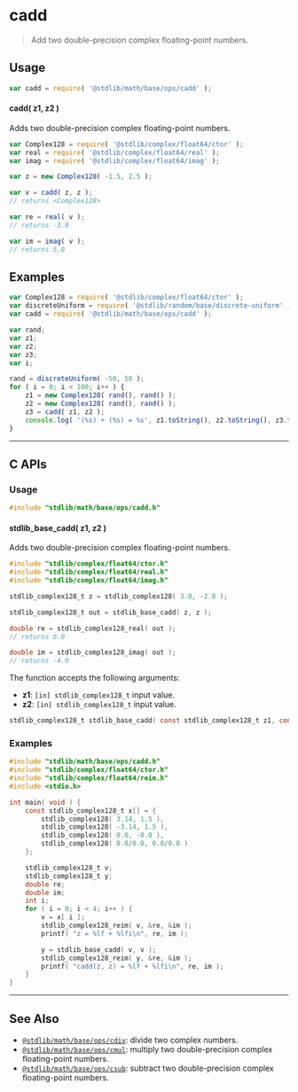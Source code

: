 <!--

@license Apache-2.0

Copyright (c) 2018 The Stdlib Authors.

Licensed under the Apache License, Version 2.0 (the "License");
you may not use this file except in compliance with the License.
You may obtain a copy of the License at

   http://www.apache.org/licenses/LICENSE-2.0

Unless required by applicable law or agreed to in writing, software
distributed under the License is distributed on an "AS IS" BASIS,
WITHOUT WARRANTIES OR CONDITIONS OF ANY KIND, either express or implied.
See the License for the specific language governing permissions and
limitations under the License.

-->

# cadd

> Add two double-precision complex floating-point numbers.

<section class="intro">

</section>

<!-- /.intro -->

<section class="usage">

## Usage

```javascript
var cadd = require( '@stdlib/math/base/ops/cadd' );
```

#### cadd( z1, z2 )

Adds two double-precision complex floating-point numbers.

```javascript
var Complex128 = require( '@stdlib/complex/float64/ctor' );
var real = require( '@stdlib/complex/float64/real' );
var imag = require( '@stdlib/complex/float64/imag' );

var z = new Complex128( -1.5, 2.5 );

var v = cadd( z, z );
// returns <Complex128>

var re = real( v );
// returns -3.0

var im = imag( v );
// returns 5.0
```

</section>

<!-- /.usage -->

<section class="examples">

## Examples

<!-- eslint no-undef: "error" -->

```javascript
var Complex128 = require( '@stdlib/complex/float64/ctor' );
var discreteUniform = require( '@stdlib/random/base/discrete-uniform' ).factory;
var cadd = require( '@stdlib/math/base/ops/cadd' );

var rand;
var z1;
var z2;
var z3;
var i;

rand = discreteUniform( -50, 50 );
for ( i = 0; i < 100; i++ ) {
    z1 = new Complex128( rand(), rand() );
    z2 = new Complex128( rand(), rand() );
    z3 = cadd( z1, z2 );
    console.log( '(%s) + (%s) = %s', z1.toString(), z2.toString(), z3.toString() );
}
```

</section>

<!-- /.examples -->

<!-- C interface documentation. -->

* * *

<section class="c">

## C APIs

<!-- Section to include introductory text. Make sure to keep an empty line after the intro `section` element and another before the `/section` close. -->

<section class="intro">

</section>

<!-- /.intro -->

<!-- C usage documentation. -->

<section class="usage">

### Usage

```c
#include "stdlib/math/base/ops/cadd.h"
```

#### stdlib_base_cadd( z1, z2 )

Adds two double-precision complex floating-point numbers.

```c
#include "stdlib/complex/float64/ctor.h"
#include "stdlib/complex/float64/real.h"
#include "stdlib/complex/float64/imag.h"

stdlib_complex128_t z = stdlib_complex128( 3.0, -2.0 );

stdlib_complex128_t out = stdlib_base_cadd( z, z );

double re = stdlib_complex128_real( out );
// returns 6.0

double im = stdlib_complex128_imag( out );
// returns -4.0
```

The function accepts the following arguments:

-   **z1**: `[in] stdlib_complex128_t` input value.
-   **z2**: `[in] stdlib_complex128_t` input value.

```c
stdlib_complex128_t stdlib_base_cadd( const stdlib_complex128_t z1, const stdlib_complex128_t z2 );
```

</section>

<!-- /.usage -->

<!-- C API usage notes. Make sure to keep an empty line after the `section` element and another before the `/section` close. -->

<section class="notes">

</section>

<!-- /.notes -->

<!-- C API usage examples. -->

<section class="examples">

### Examples

```c
#include "stdlib/math/base/ops/cadd.h"
#include "stdlib/complex/float64/ctor.h"
#include "stdlib/complex/float64/reim.h"
#include <stdio.h>

int main( void ) {
    const stdlib_complex128_t x[] = {
        stdlib_complex128( 3.14, 1.5 ),
        stdlib_complex128( -3.14, 1.5 ),
        stdlib_complex128( 0.0, -0.0 ),
        stdlib_complex128( 0.0/0.0, 0.0/0.0 )
    };

    stdlib_complex128_t v;
    stdlib_complex128_t y;
    double re;
    double im;
    int i;
    for ( i = 0; i < 4; i++ ) {
        v = x[ i ];
        stdlib_complex128_reim( v, &re, &im );
        printf( "z = %lf + %lfi\n", re, im );

        y = stdlib_base_cadd( v, v );
        stdlib_complex128_reim( y, &re, &im );
        printf( "cadd(z, z) = %lf + %lfi\n", re, im );
    }
}
```

</section>

<!-- /.examples -->

</section>

<!-- /.c -->

<!-- Section for related `stdlib` packages. Do not manually edit this section, as it is automatically populated. -->

<section class="related">

* * *

## See Also

-   <span class="package-name">[`@stdlib/math/base/ops/cdiv`][@stdlib/math/base/ops/cdiv]</span><span class="delimiter">: </span><span class="description">divide two complex numbers.</span>
-   <span class="package-name">[`@stdlib/math/base/ops/cmul`][@stdlib/math/base/ops/cmul]</span><span class="delimiter">: </span><span class="description">multiply two double-precision complex floating-point numbers.</span>
-   <span class="package-name">[`@stdlib/math/base/ops/csub`][@stdlib/math/base/ops/csub]</span><span class="delimiter">: </span><span class="description">subtract two double-precision complex floating-point numbers.</span>

</section>

<!-- /.related -->

<!-- Section for all links. Make sure to keep an empty line after the `section` element and another before the `/section` close. -->

<section class="links">

<!-- <related-links> -->

[@stdlib/math/base/ops/cdiv]: https://github.com/stdlib-js/stdlib/tree/develop/lib/node_modules/%40stdlib/math/base/ops/cdiv

[@stdlib/math/base/ops/cmul]: https://github.com/stdlib-js/stdlib/tree/develop/lib/node_modules/%40stdlib/math/base/ops/cmul

[@stdlib/math/base/ops/csub]: https://github.com/stdlib-js/stdlib/tree/develop/lib/node_modules/%40stdlib/math/base/ops/csub

<!-- </related-links> -->

</section>

<!-- /.links -->
